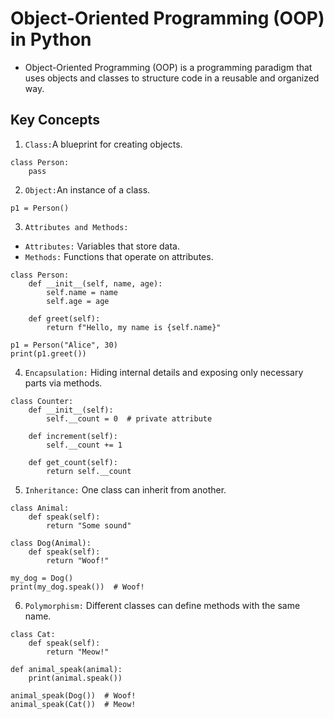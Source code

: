 # Object-Oriented Programming (OOP) in Python
- Object-Oriented Programming (OOP) is a programming paradigm that uses objects and classes to structure code in a reusable and organized way.

## Key Concepts
1. `Class:`A blueprint for creating objects.
````
class Person:
    pass
````
2. `Object:`An instance of a class.
````
p1 = Person()
````
3. `Attributes and Methods:`
- `Attributes:` Variables that store data. 
- `Methods:` Functions that operate on attributes.
````
class Person:
    def __init__(self, name, age):
        self.name = name
        self.age = age

    def greet(self):
        return f"Hello, my name is {self.name}"

p1 = Person("Alice", 30)
print(p1.greet())
````
4. `Encapsulation:` Hiding internal details and exposing only necessary parts via methods.
````
class Counter:
    def __init__(self):
        self.__count = 0  # private attribute

    def increment(self):
        self.__count += 1

    def get_count(self):
        return self.__count
````
5. `Inheritance:` One class can inherit from another.
````
class Animal:
    def speak(self):
        return "Some sound"

class Dog(Animal):
    def speak(self):
        return "Woof!"

my_dog = Dog()
print(my_dog.speak())  # Woof!
````
6. `Polymorphism:` Different classes can define methods with the same name.
````
class Cat:
    def speak(self):
        return "Meow!"

def animal_speak(animal):
    print(animal.speak())

animal_speak(Dog())  # Woof!
animal_speak(Cat())  # Meow!
````